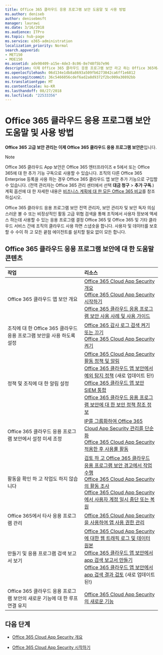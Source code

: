 ```yaml
---
title: Office 365 클라우드 응용 프로그램 보안 도움말 및 사용 방법
ms.author: deniseb
author: denisebmsft
manager: laurawi
ms.date: 3/16/2018
ms.audience: ITPro
ms.topic: hub-page
ms.service: o365-administration
localization_priority: Normal
search.appverid:
- MET150
- MOE150
ms.assetid: ade98409-a15e-4de3-8c06-8e748f5b7e96
description: 이제 Office 365 클라우드 응용 프로그램 보안 라고 하는 Office 365에서 고급 보안 관리를 위한 도움말 콘텐츠를 찾습니다.
ms.openlocfilehash: 06d134e1db8a8693a509fb6273042ca6ff1e6812
ms.sourcegitcommit: 36c5466056cdef6ad2a8d9372f2bc009a30892bb
ms.translationtype: MT
ms.contentlocale: ko-KR
ms.lasthandoff: 08/27/2018
ms.locfileid: "22533356"
---
```

# <a name="office-365-cloud-app-security-help-and-how-to"></a>Office 365 클라우드 응용 프로그램 보안 도움말 및 사용 방법

 **Office 365 고급 보안 관리는 이제 Office 365 클라우드 응용 프로그램 보안은**입니다. 
  
> [!NOTE]
> Office 365 클라우드 App 보안은 Office 365 엔터프라이즈 e 5에서 또는 Office 365에 대 한 추가 기능 구독으로 사용할 수 있습니다. 조직의 다른 Office 365 Enterprise 등록을 사용 하는 경우 Office 365 클라우드 앱 보안 추가 기능으로 구입할 수 있습니다. (전역 관리자는 Office 365 관리 센터에서 선택 **대금 청구** \> **추가 구독**.) 계획 옵션에 대 한 자세한 내용은 [비즈니스 계획에 대 한 모든 Office 365 비교](https://go.microsoft.com/fwlink/?linkid=844053)를 참조 하십시오. 
  
Office 365 클라우드 응용 프로그램 보안 전역 관리자, 보안 관리자 및 보안 독자 의심 스러운 볼 수 또는 비정상적인 활동 고급 위협 검색을 통해 조직에서 사용자 정보에 액세스 하는데 사용할 수 있는 응용 프로그램 결정 Office 365 및 Office 365 및 기타 클라우드 서비스 간에 조직의 클라우드 사용 하면 스냅숏을 합니다. 사용자 및 데이터를 보호할 수 수이 하 고 모든 끝점 에이전트를 설치할 필요 없이 모든 합니다.
  
## <a name="help-content-for-office-365-cloud-app-security"></a>Office 365 클라우드 응용 프로그램 보안에 대 한 도움말 콘텐츠

|**작업**|**리소스**|
|:-----|:-----|
|Office 365 클라우드 앱 보안 개요  <br/> |[Office 365 Cloud App Security 개요](office-365-cas-overview.md) <br/> [Office 365 Cloud App Security 시작하기](get-ready-for-office-365-cas.md) <br/> [Office 365 클라우드 응용 프로그램 보안 사용 사례 및 사용 가이드](https://aka.ms/O365CASGuide) <br/> |
|조직에 대 한 Office 365 클라우드 응용 프로그램 보안을 사용 하도록 설정  <br/> |[Office 365 감사 로그 검색 켜기 또는 끄기](turn-audit-log-search-on-or-off.md) <br/> [Office 365 Cloud App Security 켜기](turn-on-office-365-cas.md) <br/> |
|정책 및 조직에 대 한 알림 설정  <br/> |[Office 365 Cloud App Security 활동 정책 및 알림](activity-policies-and-alerts.md) <br/> [Office 365 클라우드 앱 보안에서 예외 탐지 정책](anomaly-detection-policies-in-ocas.md) (새로 업데이트 된!)  <br/> [Office 365 클라우드 앱 보안 SIEM 통합](integrate-your-siem-server-with-office-365-cas.md) <br/> [Office 365 클라우드 응용 프로그램 보안에 대 한 보안 정책 참조 정보](security-policy-reference-information-for-ocas.md) <br/> |
|Office 365 클라우드 응용 프로그램 보안에서 설정 미세 조정  <br/> |[IP를 그룹화하여 Office 365 Cloud App Security 관리를 단순화](group-your-ip-addresses-in-ocas.md) <br/> [Office 365 Cloud App Security 적용한 후 사용률 활동](utilization-activities-for-ocas.md) <br/> |
|활동을 확인 하 고 작업도 하지 않습니다  <br/> |[검토 하 고 Office 365 클라우드 응용 프로그램 보안 경고에서 작업 수행](review-office-365-cas-alerts.md) <br/> [Office 365 Cloud App Security의 활동 조사](investigate-an-activity-in-office-365-cas.md) <br/> [Office 365 Cloud App Security에서 사용자 계정 일시 중단 또는 복원](suspend-or-restore-an-account-in-ocas.md) <br/> |
|Office 365에서 타사 응용 프로그램 관리  <br/> |[Office 365 Cloud App Security을 사용하여 앱 사용 권한 관리](manage-app-permissions-in-ocas.md) <br/> |
|만들기 및 응용 프로그램 검색 보고서 보기  <br/> |[Office 365 Cloud App Security에 대한 웹 트래픽 로그 및 데이터 원본](web-traffic-logs-and-data-sources-for-ocas.md) <br/> [Office 365 클라우드 앱 보안에서 app 검색 보고서 만들기](create-app-discovery-reports-in-ocas.md) <br/> [Office 365 클라우드 앱 보안에서 app 검색 결과 검토](review-app-discovery-findings-in-ocas.md) (새로 업데이트 된!)  <br/> |
|Office 365 클라우드 응용 프로그램 보안의 새로운 기능에 대 한 루프 연결 유지  <br/> |[Office 365 Cloud App Security의 새로운 기능](new-in-office-365-cas.md) <br/> |
   
## <a name="next-steps"></a>다음 단계

- [Office 365 Cloud App Security 개요](office-365-cas-overview.md)
    
- [Office 365 Cloud App Security 시작하기](get-ready-for-office-365-cas.md)
    

